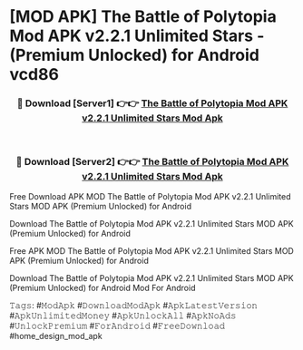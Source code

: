 # [MOD APK] The Battle of Polytopia Mod APK v2.2.1 Unlimited Stars - (Premium Unlocked) for Android vcd86



<div align="center">
<h3>🔴 Download [Server1] 👉👉 <a href="https://momento.my/?title=The_Battle_of_Polytopia_Mod_APK_v2.2.1_Unlimited_Stars">The Battle of Polytopia Mod APK v2.2.1 Unlimited Stars Mod Apk</a></h3><br>

<h3>🔴 Download [Server2] 👉👉 <a href="https://momento.my/?title=The_Battle_of_Polytopia_Mod_APK_v2.2.1_Unlimited_Stars">The Battle of Polytopia Mod APK v2.2.1 Unlimited Stars Mod Apk</a></h3>
</div>



Free Download APK MOD The Battle of Polytopia Mod APK v2.2.1 Unlimited Stars MOD APK (Premium Unlocked) for Android

Download The Battle of Polytopia Mod APK v2.2.1 Unlimited Stars MOD APK (Premium Unlocked) for Android

Free APK MOD The Battle of Polytopia Mod APK v2.2.1 Unlimited Stars MOD APK (Premium Unlocked) for Android

Download The Battle of Polytopia Mod APK v2.2.1 Unlimited Stars MOD APK (Premium Unlocked) for Android Mod For Android

𝚃𝚊𝚐𝚜: #𝙼𝚘𝚍𝙰𝚙𝚔 #𝙳𝚘𝚠𝚗𝚕𝚘𝚊𝚍𝙼𝚘𝚍𝙰𝚙𝚔 #𝙰𝚙𝚔𝙻𝚊𝚝𝚎𝚜𝚝𝚅𝚎𝚛𝚜𝚒𝚘𝚗 #𝙰𝚙𝚔𝚄𝚗𝚕𝚒𝚖𝚒𝚝𝚎𝚍𝙼𝚘𝚗𝚎𝚢 #𝙰𝚙𝚔𝚄𝚗𝚕𝚘𝚌𝚔𝙰𝚕𝚕 #𝙰𝚙𝚔𝙽𝚘𝙰𝚍𝚜 #𝚄𝚗𝚕𝚘𝚌𝚔𝙿𝚛𝚎𝚖𝚒𝚞𝚖 #𝙵𝚘𝚛𝙰𝚗𝚍𝚛𝚘𝚒𝚍 #𝙵𝚛𝚎𝚎𝙳𝚘𝚠𝚗𝚕𝚘𝚊𝚍 #home_design_mod_apk
